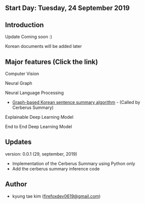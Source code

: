 ## Start Day: Tuesday, 24 September 2019

## Introduction
Update Coming soon :)

Korean documents will be added later

## Major features (Click the link)

Computer Vision

Neural Graph

Neural Language Processing
- [Graph-based Korean sentence summary algorithm](https://github.com/helakim/goblin-ai/tree/master/graph_algorithm/text_summary) - (Called by Cerberus Summary)

Explainable Deep Learning Model

End to End Deep Learning Model

## Updates

version: 0.0.1 (29, september, 2019)
 - Implementation of the Cerberus Summary using Python only
 - Add the cerberus summary inference code
   
## Author
 - kyung tae kim (firefoxdev0619@gmail.com)